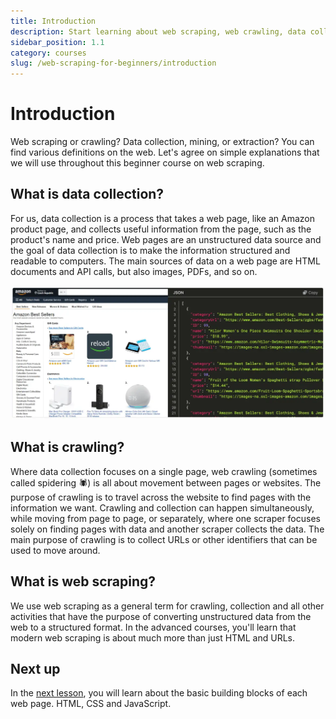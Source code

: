 ```yaml
---
title: Introduction
description: Start learning about web scraping, web crawling, data collection, and popular tools to start developing your own scraper.
sidebar_position: 1.1
category: courses
slug: /web-scraping-for-beginners/introduction
---
```


# [](#introduction) Introduction

Web scraping or crawling? Data collection, mining, or extraction? You can find various definitions on the web. Let's agree on simple explanations that we will use throughout this beginner course on web scraping.

## [](#what-is-data-collection) What is data collection?

For us, data collection is a process that takes a web page, like an Amazon product page, and collects useful information from the page, such as the product's name and price. Web pages are an unstructured data source and the goal of data collection is to make the information structured and readable to computers. The main sources of data on a web page are HTML documents and API calls, but also images, PDFs, and so on.

![product data collection from Amazon](./images/beginners-data-collection.webp)

## [](#what-is-crawling) What is crawling?

Where data collection focuses on a single page, web crawling (sometimes called spidering 🕷) is all about movement between pages or websites. The purpose of crawling is to travel across the website to find pages with the information we want. Crawling and collection can happen simultaneously, while moving from page to page, or separately, where one scraper focuses solely on finding pages with data and another scraper collects the data. The main purpose of crawling is to collect URLs or other identifiers that can be used to move around.

<!-- TODO: An illustration of moving between pages -->

## [](#what-is-web-scraping) What is web scraping?

We use web scraping as a general term for crawling, collection and all other activities that have the purpose of converting unstructured data from the web to a structured format. In the advanced courses, you'll learn that modern web scraping is about much more than just HTML and URLs.

<!-- TODO: An illustration of moving between pages and collecting data -->

## [](#next) Next up

In the [next lesson](./data_collection/index.md), you will learn about the basic building blocks of each web page. HTML, CSS and JavaScript.

